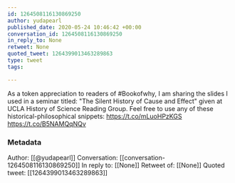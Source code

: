 ```yaml
---
id: 1264508116130869250
author: yudapearl
published_date: 2020-05-24 10:46:42 +00:00
conversation_id: 1264508116130869250
in_reply_to: None
retweet: None
quoted_tweet: 1264399013463289863
type: tweet
tags:

---
```


As a token appreciation to readers of #Bookofwhy, I am sharing the slides I used in a seminar titled: "The Silent History of Cause and Effect" given at UCLA History of Science Reading Group. Feel free to use any of these historical-philosophical snippets: https://t.co/mLuoHPzKGS https://t.co/B5NAMQqNQv

### Metadata

Author: [[@yudapearl]]
Conversation: [[conversation-1264508116130869250]]
In reply to: [[None]]
Retweet of: [[None]]
Quoted tweet: [[1264399013463289863]]
